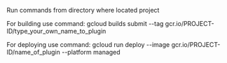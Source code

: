 Run commands from directory where located project 


For building use command:
gcloud builds submit --tag gcr.io/PROJECT-ID/type_your_own_name_to_plugin

For deploying use command:
gcloud run deploy --image gcr.io/PROJECT-ID/name_of_plugin --platform managed
